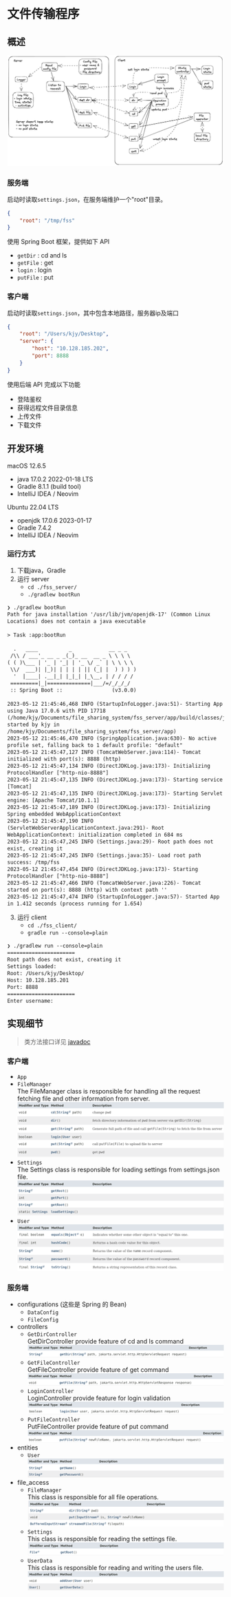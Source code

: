 # 文件传输程序

## 概述

![architecture](./README.assets/architecture.png)

### 服务端

启动时读取`settings.json`，在服务端维护一个"root"目录。

```json
{
    "root": "/tmp/fss"
}
```

使用 Spring Boot 框架，提供如下 API
- `getDir` : cd and ls
- `getFile` : get
- `login` : login
- `putFile` : put

### 客户端

启动时读取`settings.json`，其中包含本地路径，服务器ip及端口

```json
{
    "root": "/Users/kjy/Desktop",
    "server": {
        "host": "10.128.185.202",
        "port": 8888
    }
}
```

使用后端 API 完成以下功能
- 登陆鉴权
- 获得远程文件目录信息
- 上传文件
- 下载文件

## 开发环境

macOS 12.6.5
- java 17.0.2 2022-01-18 LTS
- Gradle 8.1.1 (build tool)
- IntelliJ IDEA / Neovim

Ubuntu 22.04 LTS
- openjdk 17.0.6 2023-01-17
- Gradle 7.4.2
- IntelliJ IDEA / Neovim

### 运行方式

1. 下载java，Gradle
2. 运行 server
    - `cd ./fss_server/`
    - `./gradlew bootRun`
```
❯ ./gradlew bootRun
Path for java installation '/usr/lib/jvm/openjdk-17' (Common Linux Locations) does not contain a java executable

> Task :app:bootRun

  .   ____          _            __ _ _
 /\\ / ___'_ __ _ _(_)_ __  __ _ \ \ \ \
( ( )\___ | '_ | '_| | '_ \/ _` | \ \ \ \
 \\/  ___)| |_)| | | | | || (_| |  ) ) ) )
  '  |____| .__|_| |_|_| |_\__, | / / / /
 =========|_|==============|___/=/_/_/_/
 :: Spring Boot ::                (v3.0.0)

2023-05-12 21:45:46,468 INFO (StartupInfoLogger.java:51)- Starting App using Java 17.0.6 with PID 17718 (/home/kjy/Documents/file_sharing_system/fss_server/app/build/classes/java/main started by kjy in /home/kjy/Documents/file_sharing_system/fss_server/app)
2023-05-12 21:45:46,470 INFO (SpringApplication.java:630)- No active profile set, falling back to 1 default profile: "default"
2023-05-12 21:45:47,127 INFO (TomcatWebServer.java:114)- Tomcat initialized with port(s): 8888 (http)
2023-05-12 21:45:47,134 INFO (DirectJDKLog.java:173)- Initializing ProtocolHandler ["http-nio-8888"]
2023-05-12 21:45:47,135 INFO (DirectJDKLog.java:173)- Starting service [Tomcat]
2023-05-12 21:45:47,135 INFO (DirectJDKLog.java:173)- Starting Servlet engine: [Apache Tomcat/10.1.1]
2023-05-12 21:45:47,189 INFO (DirectJDKLog.java:173)- Initializing Spring embedded WebApplicationContext
2023-05-12 21:45:47,190 INFO (ServletWebServerApplicationContext.java:291)- Root WebApplicationContext: initialization completed in 684 ms
2023-05-12 21:45:47,245 INFO (Settings.java:29)- Root path does not exist, creating it
2023-05-12 21:45:47,245 INFO (Settings.java:35)- Load root path success: /tmp/fss
2023-05-12 21:45:47,454 INFO (DirectJDKLog.java:173)- Starting ProtocolHandler ["http-nio-8888"]
2023-05-12 21:45:47,466 INFO (TomcatWebServer.java:226)- Tomcat started on port(s): 8888 (http) with context path ''
2023-05-12 21:45:47,474 INFO (StartupInfoLogger.java:57)- Started App in 1.412 seconds (process running for 1.654)
```

3. 运行 client
    - `cd ./fss_client/`
    - `gradle run --console=plain`
```
❯ ./gradlew run --console=plain
======================
Root path does not exist, creating it
Settings loaded:
Root: /Users/kjy/Desktop/
Host: 10.128.185.201
Port: 8888
======================
Enter username: 
```

## 实现细节

> 类方法接口详见 [javadoc](https://fss-doc.vercel.app/)

### 客户端

- `App`
- `FileManager`  
    The FileManager class is responsible for handling all the request fetching file and other information from server.
    ![fm](./README.assets/fmclient.png)
- `Settings`  
    The Settings class is responsible for loading settings from settings.json file.
    ![set](./README.assets/setclient.png)
- `User`
    ![usr](./README.assets/usrclient.png)

### 服务端

- configurations (这些是 Spring 的 Bean)
    - `DataConfig`
    - `FileConfig`
- controllers
    - `GetDirController`  
    GetDirController provide feature of cd and ls command
    ![gdc](./README.assets/getdircontroller.png)
    - `GetFileController`  
    GetFileController provide feature of get command
    ![gfc](./README.assets/getfilecontroller.png)
    - `LoginController`  
    LoginController provide feature for login validation
    ![login](./README.assets/login.png)
    - `PutFileController`  
    PutFileController provide feature of put command
    ![putfile](./README.assets/putfile.png)
- entities
    - `User`  
    ![usr](./README.assets/user.png)
- file_access
    - `FileManager`  
    This class is responsible for all file operations.
    ![serverfm](./README.assets/serverfm.png)
    - `Settings`  
    This class is responsible for reading the settings file.
    ![serverset](./README.assets/serverset.png)
    - `UserData`  
    This class is responsible for reading and writing the users file.
    ![serveruserdata](./README.assets/serveruserdata.png)

